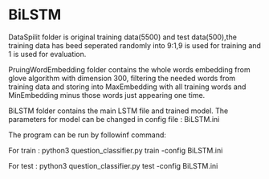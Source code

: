 # BiLSTM
DataSpilit folder is original training data(5500) and test data(500),the training data has beed seperated randomly into 9:1,9 is used for training and 1 is used for evaluation.

PruingWordEmbedding folder contains the whole words embedding from glove algorithm with dimension 300, filtering the needed words from training data and storing into MaxEmbedding with all training words and MinEmbedding minus those words just appearing one time.

BiLSTM folder contains the main LSTM file and trained model. The parameters for model can be changed in config file : BiLSTM.ini

The program can be run by followinf command:

For train : python3 question_classifier.py train -config BiLSTM.ini

For test  : python3 question_classifier.py test -config BiLSTM.ini
